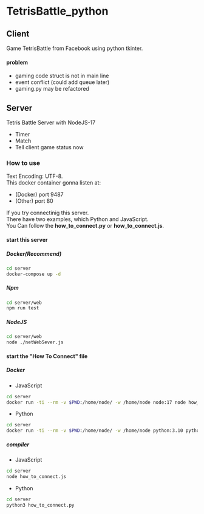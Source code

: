 # TetrisBattle\_python

## Client

Game TetrisBattle from Facebook using python tkinter.

#### problem
- gaming code struct is not in main line
- event conflict (could add queue later)
- gaming.py may be refactored

## Server

Tetris Battle Server with NodeJS-17
- Timer
- Match
- Tell client game status now

### How to use

Text Encoding: UTF-8.  
This docker container gonna listen at:
- (Docker) port 9487
- (Other) port 80

If you try connectinig this server.  
There have two examples, which Python and JavaScript.  
You Can follow the **how\_to\_connect.py** or **how\_to\_connect.js**.

#### start this server

##### Docker(Recommend)

```sh
cd server
docker-compose up -d
```

##### Npm

```sh
cd server/web
npm run test
```

##### NodeJS

```sh
cd server/web
node ./netWebSever.js 
```

#### start the "How To Connect" file

##### Docker

- JavaScript
```sh
cd server
docker run -ti --rm -v $PWD:/home/node/ -w /home/node node:17 node how_to_connect.js
```

- Python
```sh
cd server
docker run -ti --rm -v $PWD:/home/node/ -w /home/node python:3.10 python3 how_to_connect.py
```

##### compiler

- JavaScript
```sh
cd server
node how_to_connect.js
```

- Python
```sh
cd server
python3 how_to_connect.py
```

